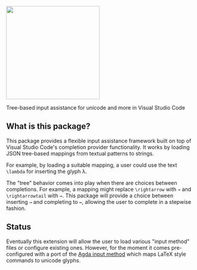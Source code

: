 <img src="https://user-images.githubusercontent.com/2157285/45492255-13768a00-b781-11e8-85ab-f98dc8ee9b9e.png" width="250">

Tree-based input assistance for unicode and more in Visual Studio Code

## What is this package?

This package provides a flexible input assistance framework built on top of
Visual Studio Code's completion provider functionality. It works by loading JSON
tree-based mappings from textual patterns to strings.

For example, by loading a suitable mapping, a user could use the text `\lambda`
for inserting the glyph λ.

The "tree" behavior comes into play when there are choices between completions.
For example, a mapping might replace `\rightarrow` with `→` and `\rightarrowtail` with
`↣`. This package will provide a choice between inserting `→` and completing to `↣`,
allowing the user to complete in a stepwise fashion.

## Status

Eventually this extension will allow the user to load various "input method"
files or configure existing ones. However, for the moment it comes
pre-configured with a port of the [Agda input
method](http://agda.readthedocs.io/en/latest/tools/emacs-mode.html#unicode-input)
which maps LaTeX style commands to unicode glyphs.
